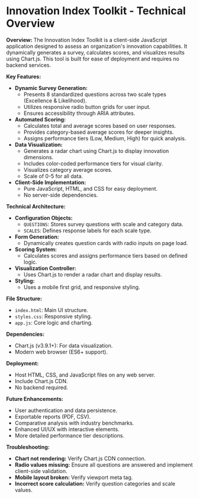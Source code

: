 # Innovation Index Toolkit - Technical Overview

**Overview:**
The Innovation Index Toolkit is a client-side JavaScript application designed to assess an organization's innovation capabilities. It dynamically generates a survey, calculates scores, and visualizes results using Chart.js. This tool is built for ease of deployment and requires no backend services.

**Key Features:**

* **Dynamic Survey Generation:**
    * Presents 8 standardized questions across two scale types (Excellence & Likelihood).
    * Utilizes responsive radio button grids for user input.
    * Ensures accessibility through ARIA attributes.
* **Automated Scoring:**
    * Calculates total and average scores based on user responses.
    * Provides category-based average scores for deeper insights.
    * Assigns performance tiers (Low, Medium, High) for quick analysis.
* **Data Visualization:**
    * Generates a radar chart using Chart.js to display innovation dimensions.
    * Includes color-coded performance tiers for visual clarity.
    * Visualizes category average scores.
    * Scale of 0-5 for all data.
* **Client-Side Implementation:**
    * Pure JavaScript, HTML, and CSS for easy deployment.
    * No server-side dependencies.

**Technical Architecture:**

* **Configuration Objects:**
    * `QUESTIONS`: Stores survey questions with scale and category data.
    * `SCALES`: Defines response labels for each scale type.
* **Form Generation:**
    * Dynamically creates question cards with radio inputs on page load.
* **Scoring System:**
    * Calculates scores and assigns performance tiers based on defined logic.
* **Visualization Controller:**
    * Uses Chart.js to render a radar chart and display results.
* **Styling:**
    * Uses a mobile first grid, and responsive styling.

**File Structure:**

* `index.html`: Main UI structure.
* `styles.css`: Responsive styling.
* `app.js`: Core logic and charting.

**Dependencies:**

* Chart.js (v3.9.1+): For data visualization.
* Modern web browser (ES6+ support).

**Deployment:**

* Host HTML, CSS, and JavaScript files on any web server.
* Include Chart.js CDN.
* No backend required.

**Future Enhancements:**

* User authentication and data persistence.
* Exportable reports (PDF, CSV).
* Comparative analysis with industry benchmarks.
* Enhanced UI/UX with interactive elements.
* More detailed performance tier descriptions.

**Troubleshooting:**

* **Chart not rendering:** Verify Chart.js CDN connection.
* **Radio values missing:** Ensure all questions are answered and implement client-side validation.
* **Mobile layout broken:** Verify viewport meta tag.
* **Incorrect score calculation:** Verify question categories and scale values.

